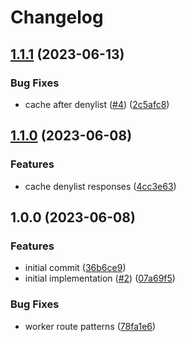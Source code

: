 # Changelog

## [1.1.1](https://github.com/web3-storage/dag.w3s.link/compare/v1.1.0...v1.1.1) (2023-06-13)


### Bug Fixes

* cache after denylist ([#4](https://github.com/web3-storage/dag.w3s.link/issues/4)) ([2c5afc8](https://github.com/web3-storage/dag.w3s.link/commit/2c5afc8f87799dfc3bb3aa810a3b31b32884ce9c))

## [1.1.0](https://github.com/web3-storage/dag.w3s.link/compare/v1.0.0...v1.1.0) (2023-06-08)


### Features

* cache denylist responses ([4cc3e63](https://github.com/web3-storage/dag.w3s.link/commit/4cc3e636d95143846e41eb2ccd07e636b940fc5d))

## 1.0.0 (2023-06-08)


### Features

* initial commit ([36b6ce9](https://github.com/web3-storage/dag.w3s.link/commit/36b6ce91567cd5cc9d55184dbf753b729586f44c))
* initial implementation ([#2](https://github.com/web3-storage/dag.w3s.link/issues/2)) ([07a69f5](https://github.com/web3-storage/dag.w3s.link/commit/07a69f5018d596dc13cdd29a132c7919bc7dd33a))


### Bug Fixes

* worker route patterns ([78fa1e6](https://github.com/web3-storage/dag.w3s.link/commit/78fa1e64cfc88c1be5a777b3fc9c187933d4109e))
